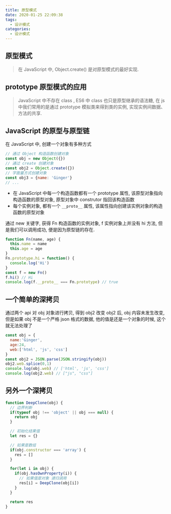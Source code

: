 ```yaml
---
title: 原型模式
date: 2020-01-25 22:09:38
tags:
  - 设计模式
categories:
  - 设计模式
---
```


## 原型模式

> 在 JavaScript 中, Object.create() 是对原型模式的最好实现.

## prototype 原型模式的应用

> JavaScript 中不存在 class , ES6 中 class 也只是原型继承的语法糖, 在 js 中我们常用的是通过 prototype 模拟类来得到类的实例, 实现实例间数据、方法的共享.

## JavaScript 的原型与原型链

在 JavaScript 中, 创建一个对象有多种方式

```JavaScript
// 通过 Object 构造函数创建对象
const obj = new Object({})
// 通过 create 创建对象
const obj2 = Object.create({})
// 字面量方式创建对象
const obj3 = {name: 'Ginger'}
// ...
```

- 在 JavaScript 中每一个构造函数都有一个 prototype 属性, 该原型对象指向构造函数的原型对象, 原型对象中 construtor 指回该构造函数
- 每个实例对象, 都有一个 `__proto__` 属性, 该属性指向创建该实例对象的构造函数的原型对象

通过 new 关键字, 获得 Fn 构造函数的实例对象, f 实例对象上并没有 hi 方法, 但是我们可以调用成功, 便是因为原型链的存在.

```JavaScript
function Fn(name, age) {
  this.name = name
  this.age = age
}
Fn.prototype.hi = function() {
  console.log('Hi')
}
const f = new Fn()
f.hi() // Hi
console.log(f.__proto__ === Fn.prototype) // true
```

## 一个简单的深拷贝

通过两个 api 对 obj 对象进行拷贝, 得到 obj2 改变 obj2 后, obj 内容未发生改变, 但是如果 obj 不是一个严格 json 格式的数据, 他的值是还是一个对象的时候, 这个就无法处理了

```JavaScript
const obj = {
  name:'Ginger',
  age:24,
  web:['html', 'js', 'css']
}
const obj2 = JSON.parse(JSON.stringify(obj))
obj2.web.splice(0,1)
console.log(obj.web) // ['html', 'js', 'css']
console.log(obj2.web) // ["js", "css"]
```

## 另外一个深拷贝

```JavaScript
function DeepClone(obj) {
  // 边界判断
  if(typeof obj !== 'object' || obj === null) {
    return obj
  }

  // 初始化结果值
  let res = {}

  // 如果是数组
  if(obj.constructor === 'array') {
    res = []
  }

  for(let i in obj) {
    if(obj.hasOwnProperty(i)) {
      // 如果值是对象 递归调用
      res[i] = DeepClone(obj[i])
    }
  }

  return res
}
```
